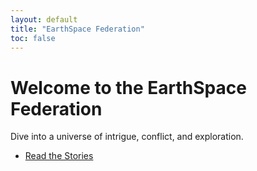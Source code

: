 ```yaml
---
layout: default
title: "EarthSpace Federation"
toc: false
---
```


<h1>Welcome to the EarthSpace Federation</h1>
<p>Dive into a universe of intrigue, conflict, and exploration.</p>

<ul>
  <li><a href="/esf/stories/">Read the Stories</a></li>
</ul>
